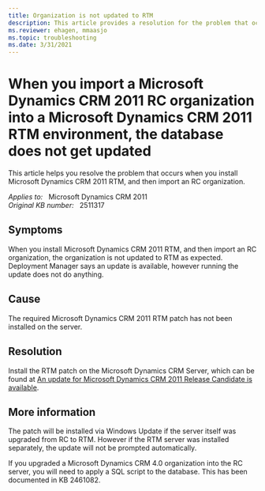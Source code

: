 ```yaml
---
title: Organization is not updated to RTM
description: This article provides a resolution for the problem that occurs when you install Microsoft Dynamics CRM 2011 RTM, and then import an RC organization.
ms.reviewer: ehagen, mmaasjo
ms.topic: troubleshooting
ms.date: 3/31/2021
---
```

# When you import a Microsoft Dynamics CRM 2011 RC organization into a Microsoft Dynamics CRM 2011 RTM environment, the database does not get updated

This article helps you resolve the problem that occurs when you install Microsoft Dynamics CRM 2011 RTM, and then import an RC organization.

_Applies to:_ &nbsp; Microsoft Dynamics CRM 2011  
_Original KB number:_ &nbsp; 2511317

## Symptoms

When you install Microsoft Dynamics CRM 2011 RTM, and then import an RC organization, the organization is not updated to RTM as expected. Deployment Manager says an update is available, however running the update does not do anything.

## Cause

The required Microsoft Dynamics CRM 2011 RTM patch has not been installed on the server.

## Resolution

Install the RTM patch on the Microsoft Dynamics CRM Server, which can be found at [An update for Microsoft Dynamics CRM 2011 Release Candidate is available](https://support.microsoft.com/help/2461082).

## More information

The patch will be installed via Windows Update if the server itself was upgraded from RC to RTM. However if the RTM server was installed separately, the update will not be prompted automatically.

If you upgraded a Microsoft Dynamics CRM 4.0 organization into the RC server, you will need to apply a SQL script to the database. This has been documented in KB 2461082.
